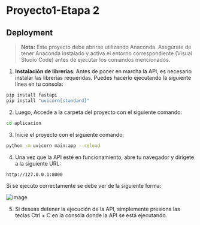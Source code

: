 # Proyecto1-Etapa 2


## Deployment

> **Nota:** Este proyecto debe abrirse utilizando Anaconda. Asegúrate de tener Anaconda instalado y activa el entorno correspondiente (Visual Studio Code) antes de ejecutar los comandos mencionados.


1.  **Instalación de librerías**: Antes de poner en marcha la API, es necesario instalar las librerías requeridas. Puedes hacerlo ejecutando la siguiente línea en tu consola:

```bash
pip install fastapi
pip install "uvicorn[standard]" 
```
2. Luego, Accede a la carpeta del proyecto con el siguiente comando:
```bash
cd aplicacion
```

3. Inicie el proyecto con el siguiente comando:

```bash
python -m uvicorn main:app --reload
```

4. Una vez que la API esté en funcionamiento, abre tu navegador y dirígete a la siguiente URL:
```bash
http://127.0.0.1:8000
```

Si se ejecuto correctamente se debe ver de la siguiente forma:

![image](https://github.com/user-attachments/assets/ba1be8dc-b70d-4d31-b32d-6eee170c9978)

5. Si deseas detener la ejecución de la API, simplemente presiona las teclas Ctrl + C en la consola donde la API se está ejecutando.
